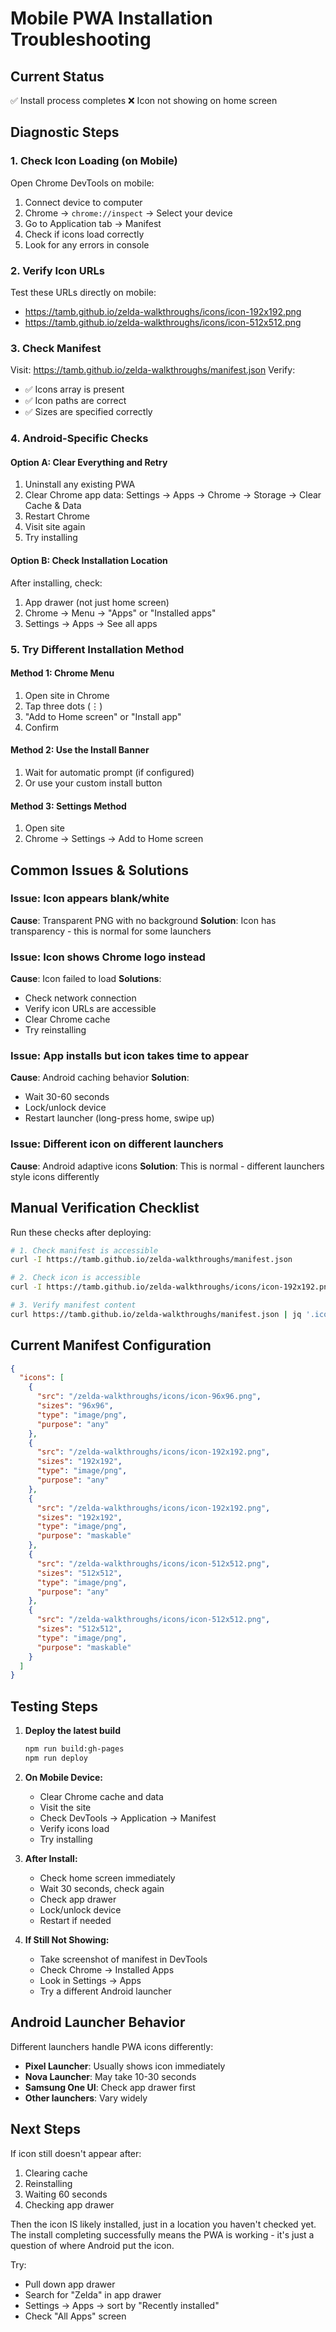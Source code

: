 # Mobile PWA Installation Troubleshooting

## Current Status
✅ Install process completes
❌ Icon not showing on home screen

## Diagnostic Steps

### 1. Check Icon Loading (on Mobile)
Open Chrome DevTools on mobile:
1. Connect device to computer
2. Chrome → `chrome://inspect` → Select your device
3. Go to Application tab → Manifest
4. Check if icons load correctly
5. Look for any errors in console

### 2. Verify Icon URLs
Test these URLs directly on mobile:
- https://tamb.github.io/zelda-walkthroughs/icons/icon-192x192.png
- https://tamb.github.io/zelda-walkthroughs/icons/icon-512x512.png

### 3. Check Manifest
Visit: https://tamb.github.io/zelda-walkthroughs/manifest.json
Verify:
- ✅ Icons array is present
- ✅ Icon paths are correct
- ✅ Sizes are specified correctly

### 4. Android-Specific Checks

#### Option A: Clear Everything and Retry
1. Uninstall any existing PWA
2. Clear Chrome app data: Settings → Apps → Chrome → Storage → Clear Cache & Data
3. Restart Chrome
4. Visit site again
5. Try installing

#### Option B: Check Installation Location
After installing, check:
1. App drawer (not just home screen)
2. Chrome → Menu → "Apps" or "Installed apps"
3. Settings → Apps → See all apps

### 5. Try Different Installation Method

#### Method 1: Chrome Menu
1. Open site in Chrome
2. Tap three dots (⋮)
3. "Add to Home screen" or "Install app"
4. Confirm

#### Method 2: Use the Install Banner
1. Wait for automatic prompt (if configured)
2. Or use your custom install button

#### Method 3: Settings Method
1. Open site
2. Chrome → Settings → Add to Home screen

## Common Issues & Solutions

### Issue: Icon appears blank/white
**Cause**: Transparent PNG with no background
**Solution**: Icon has transparency - this is normal for some launchers

### Issue: Icon shows Chrome logo instead
**Cause**: Icon failed to load
**Solutions**:
- Check network connection
- Verify icon URLs are accessible
- Clear Chrome cache
- Try reinstalling

### Issue: App installs but icon takes time to appear
**Cause**: Android caching behavior
**Solution**: 
- Wait 30-60 seconds
- Lock/unlock device
- Restart launcher (long-press home, swipe up)

### Issue: Different icon on different launchers
**Cause**: Android adaptive icons
**Solution**: This is normal - different launchers style icons differently

## Manual Verification Checklist

Run these checks after deploying:

```bash
# 1. Check manifest is accessible
curl -I https://tamb.github.io/zelda-walkthroughs/manifest.json

# 2. Check icon is accessible
curl -I https://tamb.github.io/zelda-walkthroughs/icons/icon-192x192.png

# 3. Verify manifest content
curl https://tamb.github.io/zelda-walkthroughs/manifest.json | jq '.icons'
```

## Current Manifest Configuration

```json
{
  "icons": [
    {
      "src": "/zelda-walkthroughs/icons/icon-96x96.png",
      "sizes": "96x96",
      "type": "image/png",
      "purpose": "any"
    },
    {
      "src": "/zelda-walkthroughs/icons/icon-192x192.png",
      "sizes": "192x192",
      "type": "image/png",
      "purpose": "any"
    },
    {
      "src": "/zelda-walkthroughs/icons/icon-192x192.png",
      "sizes": "192x192",
      "type": "image/png",
      "purpose": "maskable"
    },
    {
      "src": "/zelda-walkthroughs/icons/icon-512x512.png",
      "sizes": "512x512",
      "type": "image/png",
      "purpose": "any"
    },
    {
      "src": "/zelda-walkthroughs/icons/icon-512x512.png",
      "sizes": "512x512",
      "type": "image/png",
      "purpose": "maskable"
    }
  ]
}
```

## Testing Steps

1. **Deploy the latest build**
   ```bash
   npm run build:gh-pages
   npm run deploy
   ```

2. **On Mobile Device:**
   - Clear Chrome cache and data
   - Visit the site
   - Check DevTools → Application → Manifest
   - Verify icons load
   - Try installing

3. **After Install:**
   - Check home screen immediately
   - Wait 30 seconds, check again
   - Check app drawer
   - Lock/unlock device
   - Restart if needed

4. **If Still Not Showing:**
   - Take screenshot of manifest in DevTools
   - Check Chrome → Installed Apps
   - Look in Settings → Apps
   - Try a different Android launcher

## Android Launcher Behavior

Different launchers handle PWA icons differently:
- **Pixel Launcher**: Usually shows icon immediately
- **Nova Launcher**: May take 10-30 seconds
- **Samsung One UI**: Check app drawer first
- **Other launchers**: Vary widely

## Next Steps

If icon still doesn't appear after:
1. Clearing cache
2. Reinstalling
3. Waiting 60 seconds
4. Checking app drawer

Then the icon IS likely installed, just in a location you haven't checked yet. The install completing successfully means the PWA is working - it's just a question of where Android put the icon.

Try:
- Pull down app drawer
- Search for "Zelda" in app drawer
- Settings → Apps → sort by "Recently installed"
- Check "All Apps" screen
